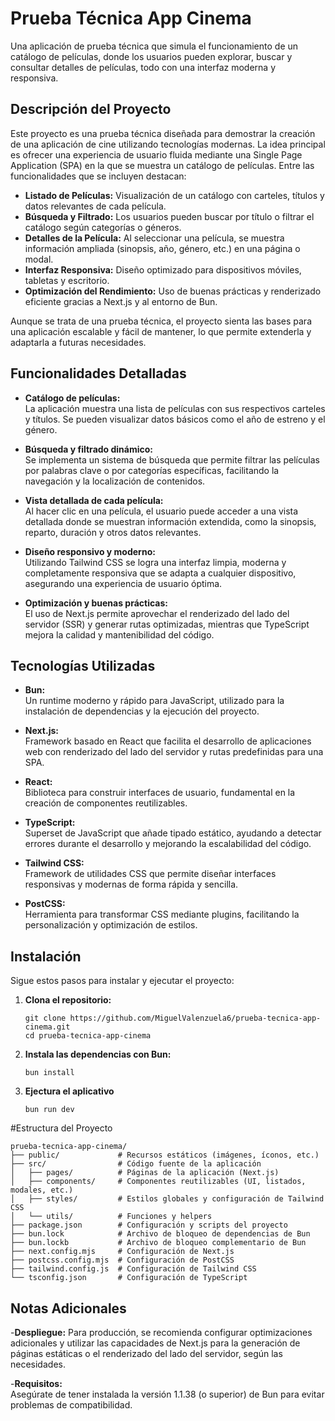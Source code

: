 # Prueba Técnica App Cinema

Una aplicación de prueba técnica que simula el funcionamiento de un catálogo de películas, donde los usuarios pueden explorar, buscar y consultar detalles de películas, todo con una interfaz moderna y responsiva.

## Descripción del Proyecto

Este proyecto es una prueba técnica diseñada para demostrar la creación de una aplicación de cine utilizando tecnologías modernas. La idea principal es ofrecer una experiencia de usuario fluida mediante una Single Page Application (SPA) en la que se muestra un catálogo de películas. Entre las funcionalidades que se incluyen destacan:

- **Listado de Películas:** Visualización de un catálogo con carteles, títulos y datos relevantes de cada película.
- **Búsqueda y Filtrado:** Los usuarios pueden buscar por título o filtrar el catálogo según categorías o géneros.
- **Detalles de la Película:** Al seleccionar una película, se muestra información ampliada (sinopsis, año, género, etc.) en una página o modal.
- **Interfaz Responsiva:** Diseño optimizado para dispositivos móviles, tabletas y escritorio.
- **Optimización del Rendimiento:** Uso de buenas prácticas y renderizado eficiente gracias a Next.js y al entorno de Bun.

Aunque se trata de una prueba técnica, el proyecto sienta las bases para una aplicación escalable y fácil de mantener, lo que permite extenderla y adaptarla a futuras necesidades.

## Funcionalidades Detalladas

- **Catálogo de películas:**  
  La aplicación muestra una lista de películas con sus respectivos carteles y títulos. Se pueden visualizar datos básicos como el año de estreno y el género.

- **Búsqueda y filtrado dinámico:**  
  Se implementa un sistema de búsqueda que permite filtrar las películas por palabras clave o por categorías específicas, facilitando la navegación y la localización de contenidos.

- **Vista detallada de cada película:**  
  Al hacer clic en una película, el usuario puede acceder a una vista detallada donde se muestran información extendida, como la sinopsis, reparto, duración y otros datos relevantes.

- **Diseño responsivo y moderno:**  
  Utilizando Tailwind CSS se logra una interfaz limpia, moderna y completamente responsiva que se adapta a cualquier dispositivo, asegurando una experiencia de usuario óptima.

- **Optimización y buenas prácticas:**  
  El uso de Next.js permite aprovechar el renderizado del lado del servidor (SSR) y generar rutas optimizadas, mientras que TypeScript mejora la calidad y mantenibilidad del código.

## Tecnologías Utilizadas

- **Bun:**  
  Un runtime moderno y rápido para JavaScript, utilizado para la instalación de dependencias y la ejecución del proyecto.

- **Next.js:**  
  Framework basado en React que facilita el desarrollo de aplicaciones web con renderizado del lado del servidor y rutas predefinidas para una SPA.

- **React:**  
  Biblioteca para construir interfaces de usuario, fundamental en la creación de componentes reutilizables.

- **TypeScript:**  
  Superset de JavaScript que añade tipado estático, ayudando a detectar errores durante el desarrollo y mejorando la escalabilidad del código.

- **Tailwind CSS:**  
  Framework de utilidades CSS que permite diseñar interfaces responsivas y modernas de forma rápida y sencilla.

- **PostCSS:**  
  Herramienta para transformar CSS mediante plugins, facilitando la personalización y optimización de estilos.

## Instalación

Sigue estos pasos para instalar y ejecutar el proyecto:

1. **Clona el repositorio:**

   ```
   git clone https://github.com/MiguelValenzuela6/prueba-tecnica-app-cinema.git
   cd prueba-tecnica-app-cinema
   ```

2. **Instala las dependencias con Bun:**

    ```
    bun install
    ```
3. **Ejectura el aplicativo**

    ```
    bun run dev
    ```


#Estructura del Proyecto

```
prueba-tecnica-app-cinema/
├── public/             # Recursos estáticos (imágenes, íconos, etc.)
├── src/                # Código fuente de la aplicación
│   ├── pages/          # Páginas de la aplicación (Next.js)
│   ├── components/     # Componentes reutilizables (UI, listados, modales, etc.)
│   ├── styles/         # Estilos globales y configuración de Tailwind CSS
│   └── utils/          # Funciones y helpers
├── package.json        # Configuración y scripts del proyecto
├── bun.lock            # Archivo de bloqueo de dependencias de Bun
├── bun.lockb           # Archivo de bloqueo complementario de Bun
├── next.config.mjs     # Configuración de Next.js
├── postcss.config.mjs  # Configuración de PostCSS
├── tailwind.config.js  # Configuración de Tailwind CSS
└── tsconfig.json       # Configuración de TypeScript
```

## Notas Adicionales
-**Despliegue:**
Para producción, se recomienda configurar optimizaciones adicionales y utilizar las capacidades de Next.js para la generación de páginas estáticas o el renderizado del lado del servidor, según las necesidades.


-**Requisitos:**                                    
Asegúrate de tener instalada la versión 1.1.38 (o superior) de Bun para evitar problemas de compatibilidad.